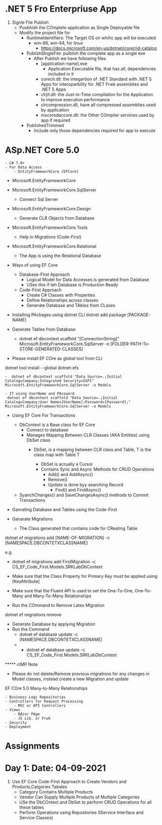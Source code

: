 # .NET 5 Fro Enterpriuse App
1. Signle File Publish
	- Pusbhish the COmplete application as Single Deployable file
	- Modify the project file for
		- RuntimeIdentifiers: The Target OS on whihc app will be executed
			- win-86, win-64, for linux
				- https://docs.microsoft.com/en-us/dotnet/core/rid-catalog
		- PublishSIngleFile: puiblish the complete app as a single exe
			- After Publish we have following files
				- [application-name].exe
					- Application Executable file, that has all; dependencies included in it
				- coreclr.dll: the integartion of .NET Standard with .NET 5 Apps for interoparbility for .NET Frwk assemblies and .NET 5 Apps
				- clrjit.dll: the Just-in-Time compilation for the Application to improve execution performance
				- clrcompression.dll, have all compressed assemblies used by application
				- mscoredaccore.dll: the Other COmpiler services used by app if required
		- PublishedTrimmed
			- Include only those dependencies required for app to execute

# ASp.NET Core 5.0
	- C# 7.0+ 
	- For Data Access
		- EntityFrameworkCore (EFCore)
- Microsoft.EntityFrameworkCore
- Microsoft.EntityFrameworkCore.SqlServer
	- Connect Sql Server
- Microsoft.EntityFrameworkCore.Design
	- Generate CLR Objects from Database
- Microsoft.EntityFrameworkCore.Tools
	- Help in Migrations (Code-First)
- Microsoft.EntityFrameworkCore.Ralational
	- The App is using the Relational Database

- Ways of using EF Core
	- Database-First Approach
		- Logical Model for Data Accesses is generated from Database
		- USes this if teh Database is Production Ready
	- Code-First Approach
		- Create C# Classes with Properties
		- Define Relationships across classes
		- Generate Database and TAbles from CLases

- Installing PAckages using dotnet CLI
	dotnet add package [PACKAGE-NAME]
- Ganerate Tables from Database
	- dotnet ef dbcontext scaffold "[ConnectionString]"  Microsoft.EntityFrameworkCore.SqlServer -o [FOLDER-PATH-To-STORE-GENERATED-CLASSES]
- Please install EF COre as global tool from CLI

dotnet tool install --global dotnet-efs


	-  dotnet ef dbcontext scaffold "Data Source=.;Initial Catalog=Company;Integrated Security=SSPI" Microsoft.EntityFrameworkCore.SqlServer -o Models

	- If using UserName and PAssword
	 dotnet ef dbcontext scaffold "Data Source=.;Initial Catalog=Company;User Name=[UserName];Password=[Password];" Microsoft.EntityFrameworkCore.SqlServer -o Models
- Using EF Core For Transactions
	- DbContext is a Base class for EF Core
		- Connect to database
		- Manages Mapping Between CLR Classes (AKA Entities) using DbSet<T> class
			- DbSet<T>, is a mapping between CLR class and Table, T is the class map with Table T
				- DbSet is acrually a Cursor
				- Contains Sync and Async Methods for CRUD Operations
					- Add() and AddAsync()
					- Remove()
					- Update is done byy searching Record
						- Find() and FindAsync()
	- SyanchChanges() and SaveChangesAsync() methods to Commit Transactions

- Ganrating Database and Tables using the Code-First
- Ganarate Migrations
	- The Class generated that contains code for CReating Table
		
dotnet ef migrations add [NAME-OF-MIGRATION] -c [NAMESPACE.DBCONTETXCLASSNAME]

e.g. 
- dotnet ef migrations add FirstMigration -c  CS_EF_Code_First.Models.SRKLabDbContext

- Make sure that the Class Property for Primary Key must be applied using  [KeyAttribute]

- Make sure that the Fluent API is used to set the One-To-One, One-To-Many and Many-To-Many Relationships

- Run the COmmand to Remove Lates MIgration
 
dotnet ef migrations remove

- Generate Database by applying Migration
- Run the Command
	-  dotnet ef database update -c [NAMESPACE.DBCONTETXCLASSNAME]
	- -  dotnet ef database update -c CS_EF_Code_First.Models.SRKLabDbContext

***** cIMP Note
- Please do not delete/Remove provious migrations for any changes in Model classes, instead create a new Migration and update

EF COre 5.0 Many-to-Many Relationships


	- Business Logc Repositories
	- Controllers for Request Processing
		- MVC or API Controllers
	- Views
		- RAzor PAge
		- JS Lib. or Frwk
	- Security
	- Deployment


#  Assignments

# Day 1: Date: 04-09-2021

1. Use EF Core Code-First Approach to Create Vendors and Products,Catgories Tabales
	- Category Contains Multiple Products
	- Vendor Can Supply Multiple Products of Multiple Categories
	- USe the DbCOntext and DbSet to perform CRUD Operations for all these tables
	- Perform Operations using Repositories (IService Interface and Service Classes)